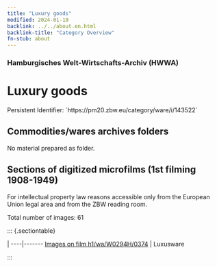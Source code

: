 ```yaml
---
title: "Luxury goods"
modified: 2024-01-19
backlink: ../../about.en.html
backlink-title: "Category Overview"
fn-stub: about
---
```


### Hamburgisches Welt-Wirtschafts-Archiv (HWWA)

# Luxury goods

<div class="hint">Persistent Identifier: `https://pm20.zbw.eu/category/ware/i/143522`</div>







## Commodities/wares archives folders





No material prepared as folder.



<a id="filmsections" />

## Sections of digitized microfilms (1st filming 1908-1949)

<p>For intellectual property law reasons accessible only from the European Union legal area and from the ZBW reading room.</p>



<p>Total number of images: 61</p>




::: {.sectiontable}

 | 
----|-------
<a class="btn" href="https://pm20.zbw.eu/film/h1/wa/W0294H/0374" rel="nofollow">Images on film h1/wa/W0294H/0374</a> | Luxusware


:::
















